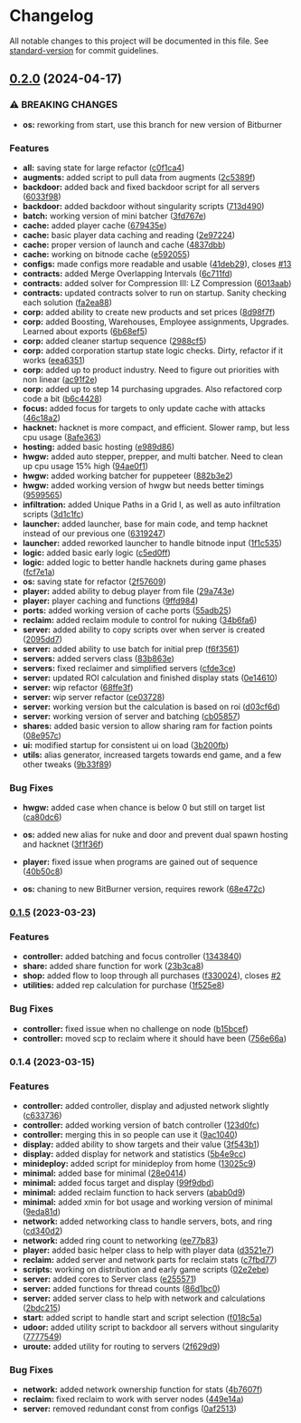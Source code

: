 # Changelog

All notable changes to this project will be documented in this file. See [standard-version](https://github.com/conventional-changelog/standard-version) for commit guidelines.

## [0.2.0](https://github.com/xjonsson/bitburner-scripts/compare/v0.1.5...v0.2.0) (2024-04-17)


### ⚠ BREAKING CHANGES

* **os:** reworking from start, use this branch for new version of Bitburner

### Features

* **all:** saving state for large refactor ([c0f1ca4](https://github.com/xjonsson/bitburner-scripts/commit/c0f1ca4f9e7821c11d3c0f17fe51b1fdf417ee4b))
* **augments:** added script to pull data from augments ([2c5389f](https://github.com/xjonsson/bitburner-scripts/commit/2c5389f04dfa1a6e166d83561f8edcd14c2e3745))
* **backdoor:** added back and fixed backdoor script for all servers ([6033f98](https://github.com/xjonsson/bitburner-scripts/commit/6033f98be372f9d9706534d66f081f9d862f2a54))
* **backdoor:** added backdoor without singularity scripts ([713d490](https://github.com/xjonsson/bitburner-scripts/commit/713d490cbd5458962cc6e3b86a15d609ad4542dd))
* **batch:** working version of mini batcher ([3fd767e](https://github.com/xjonsson/bitburner-scripts/commit/3fd767e3c861ee38b512355ce64fe39d62688152))
* **cache:** added player cache ([679435e](https://github.com/xjonsson/bitburner-scripts/commit/679435e078a122d829f0ee128d54735e6c8ce932))
* **cache:** basic player data caching and reading ([2e97224](https://github.com/xjonsson/bitburner-scripts/commit/2e97224be227d1d6cf303ccf43ac686589022f3c))
* **cache:** proper version of launch and cache ([4837dbb](https://github.com/xjonsson/bitburner-scripts/commit/4837dbb82351d5925e519aa714e48f860bd43447))
* **cache:** working on bitnode cache ([e592055](https://github.com/xjonsson/bitburner-scripts/commit/e592055c15e89731d4b603cc70fbf5e858f56ad2))
* **configs:** made configs more readable and usable ([41deb29](https://github.com/xjonsson/bitburner-scripts/commit/41deb29b05d1b9fba6e029744780608db2836eb9)), closes [#13](https://github.com/xjonsson/bitburner-scripts/issues/13)
* **contracts:** added Merge Overlapping Intervals ([6c711fd](https://github.com/xjonsson/bitburner-scripts/commit/6c711fd8ab4e6c0a1aa9ea7348c193e70ffd1fef))
* **contracts:** added solver for Compression III: LZ Compression ([6013aab](https://github.com/xjonsson/bitburner-scripts/commit/6013aabde4f9223170dd2ed82cc948a849e24a9d))
* **contracts:** updated contracts solver to run on startup. Sanity checking each solution ([fa2ea88](https://github.com/xjonsson/bitburner-scripts/commit/fa2ea88ad00d2a94d4d60e4919eddd8fb7f45aff))
* **corp:** added ability to create new products and set prices ([8d98f7f](https://github.com/xjonsson/bitburner-scripts/commit/8d98f7f3b5662001d3894d4ad3c1ca00bdfe278a))
* **corp:** added Boosting, Warehouses, Employee assignments, Upgrades. Learned about exports ([6b68ef5](https://github.com/xjonsson/bitburner-scripts/commit/6b68ef5b595c550ffa4668154c18306cda8b497c))
* **corp:** added cleaner startup sequence ([2988cf5](https://github.com/xjonsson/bitburner-scripts/commit/2988cf572962fa36d7f139025fc2c78475eaaf5e))
* **corp:** added corporation startup state logic checks. Dirty, refactor if it works ([eea6351](https://github.com/xjonsson/bitburner-scripts/commit/eea63511c3541280b7de014024ae9e83da27cded))
* **corp:** added up to product industry. Need to figure out priorities with non linear ([ac91f2e](https://github.com/xjonsson/bitburner-scripts/commit/ac91f2e3b5c5735bcad56f1695fc8edbc38bf920))
* **corp:** added up to step 14 purchasing upgrades. Also refactored corp code a bit ([b6c4428](https://github.com/xjonsson/bitburner-scripts/commit/b6c4428ac31ffb0c91866c3d50b913023f85d540))
* **focus:** added focus for targets to only update cache with attacks ([46c18a2](https://github.com/xjonsson/bitburner-scripts/commit/46c18a238d8294e16b0a1b313ee01b9f02a6fc30))
* **hacknet:** hacknet is more compact, and efficient. Slower ramp, but less cpu usage ([8afe363](https://github.com/xjonsson/bitburner-scripts/commit/8afe363ac2d4ffe1382cf6b686778807a122bd9c))
* **hosting:** added basic hosting ([e989d86](https://github.com/xjonsson/bitburner-scripts/commit/e989d86ba78af31be8b85e3b1ee0ce3cdfcffc5c))
* **hwgw:** added auto stepper, prepper, and multi batcher. Need to clean up cpu usage 15% high ([94ae0f1](https://github.com/xjonsson/bitburner-scripts/commit/94ae0f1f27bdac51cd741b664c1861b6aab686a4))
* **hwgw:** added working batcher for puppeteer ([882b3e2](https://github.com/xjonsson/bitburner-scripts/commit/882b3e2d8b2187a0b03ea12145b982e1d8c705c7))
* **hwgw:** added working version of hwgw but needs better timings ([9599565](https://github.com/xjonsson/bitburner-scripts/commit/9599565e24e4edf9163f0053366554e9213b6088))
* **infiltration:** added Unique Paths in a Grid I, as well as auto infiltration scripts ([3d1c1fc](https://github.com/xjonsson/bitburner-scripts/commit/3d1c1fc54d1448b7fc414d9b3cf575d8e7d34579))
* **launcher:** added launcher, base for main code, and temp hacknet instead of our previous one ([6319247](https://github.com/xjonsson/bitburner-scripts/commit/6319247345ba36971a5ddce25ad312cd4db17bdb))
* **launcher:** added reworked launcher to handle bitnode input ([1f1c535](https://github.com/xjonsson/bitburner-scripts/commit/1f1c535400f3ab58257f56c69e518d18270e5017))
* **logic:** added basic early logic ([c5ed0ff](https://github.com/xjonsson/bitburner-scripts/commit/c5ed0ff43bce278facd7730e0858bc50c3696545))
* **logic:** added logic to better handle hacknets during game phases ([fcf7e1a](https://github.com/xjonsson/bitburner-scripts/commit/fcf7e1ac04e7f48d97c223d8c3af2a67ad9a2298))
* **os:** saving state for refactor ([2f57609](https://github.com/xjonsson/bitburner-scripts/commit/2f57609888cfbdf4c954ad6dad1f1f70b381d51d))
* **player:** added ability to debug player from file ([29a743e](https://github.com/xjonsson/bitburner-scripts/commit/29a743ecb28f601898752cff5170fd412e5251c4))
* **player:** player caching and functions ([9ffd984](https://github.com/xjonsson/bitburner-scripts/commit/9ffd9849a4d2296de9c7b531848e3711898e1334))
* **ports:** added working version of cache ports ([55adb25](https://github.com/xjonsson/bitburner-scripts/commit/55adb25c737ae921c5dea7a36efe8be252f4d679))
* **reclaim:** added reclaim module to control for nuking ([34b6fa6](https://github.com/xjonsson/bitburner-scripts/commit/34b6fa68c54d4232a0dc448a89e1d443bbc4e791))
* **server:** added ability to copy scripts over when server is created ([2095dd7](https://github.com/xjonsson/bitburner-scripts/commit/2095dd708b1fa8d1090dc5bd12ad7090cb0c4d03))
* **server:** added ability to use batch for initial prep ([f6f3561](https://github.com/xjonsson/bitburner-scripts/commit/f6f35615bf1536fa4aec9213aeb4960982d1e7e7))
* **servers:** added servers class ([83b863e](https://github.com/xjonsson/bitburner-scripts/commit/83b863ed4bb5df6658f0cd80dce3c884b43ab009))
* **servers:** fixed reclaimer and simplified servers ([cfde3ce](https://github.com/xjonsson/bitburner-scripts/commit/cfde3cef589892ca80d4bafb2fd9ecfa36ea9255))
* **server:** updated ROI calculation and finished display stats ([0e14610](https://github.com/xjonsson/bitburner-scripts/commit/0e146106de2e7e6b3d0ea082ab54cc9f3084eaa6))
* **server:** wip refactor ([68ffe3f](https://github.com/xjonsson/bitburner-scripts/commit/68ffe3f6578b33549e04bf79a3279f92f4ae2152))
* **server:** wip server refactor ([ce03728](https://github.com/xjonsson/bitburner-scripts/commit/ce0372826eb06868136355081877dd2d2554c8c6))
* **server:** working version but the calculation is based on roi ([d03cf6d](https://github.com/xjonsson/bitburner-scripts/commit/d03cf6dccb74299906f99b351934f41e1577c607))
* **server:** working version of server and batching ([cb05857](https://github.com/xjonsson/bitburner-scripts/commit/cb05857660caf91042da09aab89f8e581c5711f7))
* **shares:** added basic version to allow sharing ram for faction points ([08e957c](https://github.com/xjonsson/bitburner-scripts/commit/08e957c8eeffaa81257d2c07736db4a9c3a98c9a))
* **ui:** modified startup for consistent ui on load ([3b200fb](https://github.com/xjonsson/bitburner-scripts/commit/3b200fbd0267241f21e44b2cbf59309f5f045c8b))
* **utils:** alias generator, increased targets towards end game, and a few other tweaks ([9b33f89](https://github.com/xjonsson/bitburner-scripts/commit/9b33f897fe96e713efb0c57cdc4578551bf4356c))


### Bug Fixes

* **hwgw:** added case when chance is below 0 but still on target list ([ca80dc6](https://github.com/xjonsson/bitburner-scripts/commit/ca80dc6fc64e77cfa687284d6796686f480c1c9c))
* **os:** added new alias for nuke and door and prevent dual spawn hosting and hacknet ([3f1f36f](https://github.com/xjonsson/bitburner-scripts/commit/3f1f36f0cdeb17e6a744e821f24a3c7a52be87a7))
* **player:** fixed issue when programs are gained out of sequence ([40b50c8](https://github.com/xjonsson/bitburner-scripts/commit/40b50c86e13b95cecd4d942d95b2f1085eba97d6))


* **os:** chaning to new BitBurner version, requires rework ([68e472c](https://github.com/xjonsson/bitburner-scripts/commit/68e472c3d8d1bd03f58fd41c7563f3e8f33e63e2))

### [0.1.5](https://github.com/xjonsson/bitburner-scripts/compare/v0.1.4...v0.1.5) (2023-03-23)


### Features

* **controller:** added batching and focus controller ([1343840](https://github.com/xjonsson/bitburner-scripts/commit/1343840eba49142634102938447d6a757706820c))
* **share:** added share function for work ([23b3ca8](https://github.com/xjonsson/bitburner-scripts/commit/23b3ca8fca4537fc031d6d0a64e1ccfdd64e9e47))
* **shop:** added flow to loop through all purchases ([f330024](https://github.com/xjonsson/bitburner-scripts/commit/f33002489db503cf4ea30894fba2b711dbb078cd)), closes [#2](https://github.com/xjonsson/bitburner-scripts/issues/2)
* **utilities:** added rep calculation for purchase ([1f525e8](https://github.com/xjonsson/bitburner-scripts/commit/1f525e8c7c0f867875dd408d21ae515c4a6513bd))


### Bug Fixes

* **controller:** fixed issue when no challenge on node ([b15bcef](https://github.com/xjonsson/bitburner-scripts/commit/b15bcefb4ea095d060797bc2ec76bce196a0fcfa))
* **controller:** moved scp to reclaim where it should have been ([756e66a](https://github.com/xjonsson/bitburner-scripts/commit/756e66ae8bcbadc1ae91454afa614bf5e9d5f1cd))

### 0.1.4 (2023-03-15)


### Features

* **controller:** added controller, display and adjusted network slightly ([c633736](https://github.com/xjonsson/bitburner-scripts/commit/c6337369958f92d2c12bf45de07032fcafde4934))
* **controller:** added working version of batch controller ([123d0fc](https://github.com/xjonsson/bitburner-scripts/commit/123d0fcd881cf5efbe492068bfd345b87e17ea43))
* **controller:** merging this in so people can use it ([9ac1040](https://github.com/xjonsson/bitburner-scripts/commit/9ac10409dfb27e37c9a46cfd9d5b4aecd48b550c))
* **display:** added ability to show targets and their value ([3f543b1](https://github.com/xjonsson/bitburner-scripts/commit/3f543b17288abffc6937266265bb96e7c0e2b43a))
* **display:** added display for network and statistics ([5b4e9cc](https://github.com/xjonsson/bitburner-scripts/commit/5b4e9ccd45802e12e863c02c2a5e34de1c0886eb))
* **minideploy:** added script for minideploy from home ([13025c9](https://github.com/xjonsson/bitburner-scripts/commit/13025c9652122b3ee763b6e244a6eadbcdd694ba))
* **minimal:** added base for minimal ([28e0414](https://github.com/xjonsson/bitburner-scripts/commit/28e04141c1084fea7afe178a11eca5f7a5180e93))
* **minimal:** added focus target and display ([99f9dbd](https://github.com/xjonsson/bitburner-scripts/commit/99f9dbdf529670e5453a524b868c0fe896e90c94))
* **minimal:** added reclaim function to hack servers ([abab0d9](https://github.com/xjonsson/bitburner-scripts/commit/abab0d939dc400a556a35f08495a3fe57338cbf3))
* **minimal:** added xmin for bot usage and working version of minimal ([9eda81d](https://github.com/xjonsson/bitburner-scripts/commit/9eda81de7db94fd4acf201c19a65fb0dab6ff42b))
* **network:** added networking class to handle servers, bots, and ring ([cd340d2](https://github.com/xjonsson/bitburner-scripts/commit/cd340d2ea0e51144791c0c84c46ff55431c08311))
* **network:** added ring count to networking ([ee77b83](https://github.com/xjonsson/bitburner-scripts/commit/ee77b83b70fb8230e6cfc8e314adb7225d9fea18))
* **player:** added basic helper class to help with player data ([d3521e7](https://github.com/xjonsson/bitburner-scripts/commit/d3521e7a0593776fa5aed2a09559a619b1ec2283))
* **reclaim:** added server and network parts for reclaim stats ([c7fbd77](https://github.com/xjonsson/bitburner-scripts/commit/c7fbd77d5d0363f2ee590f451900c55570177cf6))
* **scripts:** working on distribution and early game scripts ([02e2ebe](https://github.com/xjonsson/bitburner-scripts/commit/02e2ebe806d0e0b76e7b6ca2af3436d0767f566b))
* **server:** added cores to Server class ([e255571](https://github.com/xjonsson/bitburner-scripts/commit/e255571d16f077286766c87b6f21c87611ba690b))
* **server:** added functions for thread counts ([86d1bc0](https://github.com/xjonsson/bitburner-scripts/commit/86d1bc0d0df1e92e31f44ee7051afdb10db91a04))
* **server:** added server class to help with network and calculations ([2bdc215](https://github.com/xjonsson/bitburner-scripts/commit/2bdc2152d94ae611dd392f91b97edfe24023efab))
* **start:** added script to handle start and script selection ([f018c5a](https://github.com/xjonsson/bitburner-scripts/commit/f018c5af89294824a28b2d25d7d3d8bd22e57f76))
* **udoor:** added utility script to backdoor all servers without singularity ([7777549](https://github.com/xjonsson/bitburner-scripts/commit/777754960e5d36062aec902947a88823e9a8ca1b))
* **uroute:** added utility for routing to servers ([2f629d9](https://github.com/xjonsson/bitburner-scripts/commit/2f629d9a198dc8c8a4ba77dcda712c26bdd0fe66))


### Bug Fixes

* **network:** added network ownership function for stats ([4b7607f](https://github.com/xjonsson/bitburner-scripts/commit/4b7607f528b93a31890389b37d7a01abf82779e9))
* **reclaim:** fixed reclaim to work with server nodes ([449e14a](https://github.com/xjonsson/bitburner-scripts/commit/449e14a655657148f17d77f2a70bbeb9baebaa99))
* **server:** removed redundant const from configs ([0af2513](https://github.com/xjonsson/bitburner-scripts/commit/0af25133f2c0f21f6001feb4ca1b372412838564))
